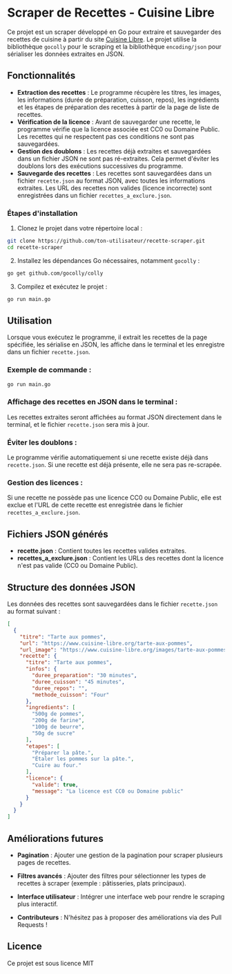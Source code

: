 # Scraper de Recettes - Cuisine Libre

Ce projet est un scraper développé en Go pour extraire et sauvegarder des recettes de cuisine à partir du site [Cuisine Libre](https://www.cuisine-libre.org). Le projet utilise la bibliothèque `gocolly` pour le scraping et la bibliothèque `encoding/json` pour sérialiser les données extraites en JSON.

## Fonctionnalités

- **Extraction des recettes** : Le programme récupère les titres, les images, les informations (durée de préparation, cuisson, repos), les ingrédients et les étapes de préparation des recettes à partir de la page de liste de recettes.
- **Vérification de la licence** : Avant de sauvegarder une recette, le programme vérifie que la licence associée est CC0 ou Domaine Public. Les recettes qui ne respectent pas ces conditions ne sont pas sauvegardées.
- **Gestion des doublons** : Les recettes déjà extraites et sauvegardées dans un fichier JSON ne sont pas ré-extraites. Cela permet d'éviter les doublons lors des exécutions successives du programme.
- **Sauvegarde des recettes** : Les recettes sont sauvegardées dans un fichier `recette.json` au format JSON, avec toutes les informations extraites. Les URL des recettes non valides (licence incorrecte) sont enregistrées dans un fichier `recettes_a_exclure.json`.


### Étapes d'installation

1. Clonez le projet dans votre répertoire local :

```bash
git clone https://github.com/ton-utilisateur/recette-scraper.git
cd recette-scraper
```

2. Installez les dépendances Go nécessaires, notamment `gocolly` :

```bash
go get github.com/gocolly/colly
```

3. Compilez et exécutez le projet :

```bash
go run main.go
```

## Utilisation

Lorsque vous exécutez le programme, il extrait les recettes de la page spécifiée, les sérialise en JSON, les affiche dans le terminal et les enregistre dans un fichier `recette.json`.

### Exemple de commande :

```bash
go run main.go
```

### Affichage des recettes en JSON dans le terminal :

Les recettes extraites seront affichées au format JSON directement dans le terminal, et le fichier `recette.json` sera mis à jour.

### Éviter les doublons :

Le programme vérifie automatiquement si une recette existe déjà dans `recette.json`. Si une recette est déjà présente, elle ne sera pas re-scrapée.

### Gestion des licences :

Si une recette ne possède pas une licence CC0 ou Domaine Public, elle est exclue et l'URL de cette recette est enregistrée dans le fichier `recettes_a_exclure.json`.

## Fichiers JSON générés

- **recette.json** : Contient toutes les recettes valides extraites.
- **recettes_a_exclure.json** : Contient les URLs des recettes dont la licence n'est pas valide (CC0 ou Domaine Public).

## Structure des données JSON

Les données des recettes sont sauvegardées dans le fichier `recette.json` au format suivant :

```json
[
  {
    "titre": "Tarte aux pommes",
    "url": "https://www.cuisine-libre.org/tarte-aux-pommes",
    "url_image": "https://www.cuisine-libre.org/images/tarte-aux-pommes.jpg",
    "recette": {
      "titre": "Tarte aux pommes",
      "infos": {
        "duree_preparation": "30 minutes",
        "duree_cuisson": "45 minutes",
        "duree_repos": "",
        "methode_cuisson": "Four"
      },
      "ingredients": [
        "500g de pommes",
        "200g de farine",
        "100g de beurre",
        "50g de sucre"
      ],
      "etapes": [
        "Préparer la pâte.",
        "Étaler les pommes sur la pâte.",
        "Cuire au four."
      ],
      "licence": {
        "valide": true,
        "message": "La licence est CC0 ou Domaine public"
      }
    }
  }
]
```

## Améliorations futures

- **Pagination** : Ajouter une gestion de la pagination pour scraper plusieurs pages de recettes.
- **Filtres avancés** : Ajouter des filtres pour sélectionner les types de recettes à scraper (exemple : pâtisseries, plats principaux).
- **Interface utilisateur** : Intégrer une interface web pour rendre le scraping plus interactif.

- **Contributeurs** : N'hésitez pas à proposer des améliorations via des Pull Requests !
## Licence

Ce projet est sous licence MIT
